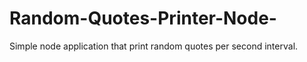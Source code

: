 # Random-Quotes-Printer-Node-
Simple node application that print random quotes per second interval.

